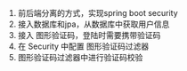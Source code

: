  1. 前后端分离的方式，实现spring boot security
  2. 接入数据库和jpa，从数据库中获取用户信息
  3. 接入 图形验证码，登陆时需要携带验证码
  4. 在 Security 中配置 图形验证码过滤器
  5. 图形验证码过滤器中进行验证码校验
